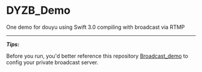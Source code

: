 # DYZB_Demo

One demo for douyu using Swift 3.0 compiling with broadcast via RTMP

---

__*Tips:*__

Before you run, you'd better reference this repository [Broadcast_demo](https://github.com/lyandy/Broadcast_demo) to config your private broadcast server.
